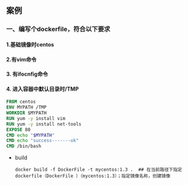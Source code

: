 ## 案例

### 一、编写个dockerfile，符合以下要求

#### 1.基础镜像时centos 

#### 2.有vim命令

#### 3. 有ifocnfig命令

#### 4. 进入容器中默认目录时/TMP

```dockerfile
FROM centos
ENV MYPATH /TMP
WORKDIR $MYPATH
RUN yum -y install vim
RUN yum -y install net-tools
EXPOSE 80
CMD echo "$MYPATH"
CMD echo "success-------ok"
CMD /bin/bash

```

- build 

  ```
  docker build -f DockerFile -t mycentos:1.3 .  ## 在当前路径下指定dockerfile（DockerFile ）（mycentos:1.3）；指定镜像名称，创建镜像
  ```

  ​

